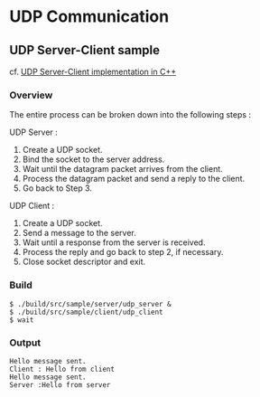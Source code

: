 # UDP Communication

## UDP Server-Client sample

cf. [UDP Server-Client implementation in C++](https://www.geeksforgeeks.org/udp-server-client-implementation-c/)

### Overview

The entire process can be broken down into the following steps : 

UDP Server :

1. Create a UDP socket.
1. Bind the socket to the server address.
1. Wait until the datagram packet arrives from the client.
1. Process the datagram packet and send a reply to the client.
1. Go back to Step 3.


UDP Client :

1. Create a UDP socket.
1. Send a message to the server.
1. Wait until a response from the server is received.
1. Process the reply and go back to step 2, if necessary.
1. Close socket descriptor and exit.

### Build

```console
$ ./build/src/sample/server/udp_server &
$ ./build/src/sample/client/udp_client
$ wait
```

### Output

```console
Hello message sent.
Client : Hello from client
Hello message sent.
Server :Hello from server
```
